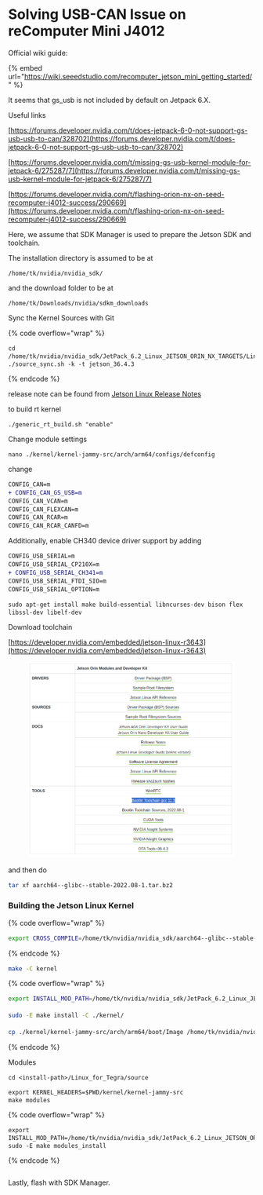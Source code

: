# Solving USB-CAN Issue on reComputer Mini J4012

Official wiki guide:

{% embed url="https://wiki.seeedstudio.com/recomputer_jetson_mini_getting_started/" %}



It seems that gs\_usb is not included by default on Jetpack 6.X.



Useful links

[https://forums.developer.nvidia.com/t/does-jetpack-6-0-not-support-gs-usb-usb-to-can/328702](https://forums.developer.nvidia.com/t/does-jetpack-6-0-not-support-gs-usb-usb-to-can/328702)

[https://forums.developer.nvidia.com/t/missing-gs-usb-kernel-module-for-jetpack-6/275287/7](https://forums.developer.nvidia.com/t/missing-gs-usb-kernel-module-for-jetpack-6/275287/7)

[https://forums.developer.nvidia.com/t/flashing-orion-nx-on-seed-recomputer-j4012-success/290669](https://forums.developer.nvidia.com/t/flashing-orion-nx-on-seed-recomputer-j4012-success/290669)





Here, we assume that SDK Manager is used to prepare the Jetson SDK and toolchain.

The installation directory is assumed to be at&#x20;

```
/home/tk/nvidia/nvidia_sdk/
```

and the download folder to be at

```
/home/tk/Downloads/nvidia/sdkm_downloads
```



Sync the Kernel Sources with Git

{% code overflow="wrap" %}
```
cd /home/tk/nvidia/nvidia_sdk/JetPack_6.2_Linux_JETSON_ORIN_NX_TARGETS/Linux_for_Tegra/source/
./source_sync.sh -k -t jetson_36.4.3

```
{% endcode %}



release note can be found from [Jetson Linux Release Notes](https://docs.nvidia.com/jetson/archives/r36.4.3/ReleaseNotes/Jetson_Linux_Release_Notes_r36.4.3.pdf)







to build rt kernel

```
./generic_rt_build.sh "enable"
```



Change module settings

```
nano ./kernel/kernel-jammy-src/arch/arm64/configs/defconfig
```

change

```diff
CONFIG_CAN=m
+ CONFIG_CAN_GS_USB=m
CONFIG_CAN_VCAN=m
CONFIG_CAN_FLEXCAN=m
CONFIG_CAN_RCAR=m
CONFIG_CAN_RCAR_CANFD=m
```





Additionally, enable CH340 device driver support by adding

```diff
CONFIG_USB_SERIAL=m
CONFIG_USB_SERIAL_CP210X=m
+ CONFIG_USB_SERIAL_CH341=m
CONFIG_USB_SERIAL_FTDI_SIO=m
CONFIG_USB_SERIAL_OPTION=m
```





```
sudo apt-get install make build-essential libncurses-dev bison flex libssl-dev libelf-dev
```





Download toolchain

[https://developer.nvidia.com/embedded/jetson-linux-r3643](https://developer.nvidia.com/embedded/jetson-linux-r3643)

<figure><img src="../../../.gitbook/assets/image.png" alt=""><figcaption></figcaption></figure>

and then do

```bash
tar xf aarch64--glibc--stable-2022.08-1.tar.bz2 
```



### Building the Jetson Linux Kernel

{% code overflow="wrap" %}
```bash
export CROSS_COMPILE=/home/tk/nvidia/nvidia_sdk/aarch64--glibc--stable-2022.08-1/bin/aarch64-buildroot-linux-gnu-
```
{% endcode %}



```bash
make -C kernel
```



{% code overflow="wrap" %}
```bash
export INSTALL_MOD_PATH=/home/tk/nvidia/nvidia_sdk/JetPack_6.2_Linux_JETSON_ORIN_NX_TARGETS/Linux_for_Tegra/rootfs

sudo -E make install -C ./kernel/

cp ./kernel/kernel-jammy-src/arch/arm64/boot/Image /home/tk/nvidia/nvidia_sdk/JetPack_6.2_Linux_JETSON_ORIN_NX_TARGETS/Linux_for_Tegra/kernel/Image
```
{% endcode %}





Modules

```
cd <install-path>/Linux_for_Tegra/source
```







```
export KERNEL_HEADERS=$PWD/kernel/kernel-jammy-src
make modules
```

{% code overflow="wrap" %}
```
export INSTALL_MOD_PATH=/home/tk/nvidia/nvidia_sdk/JetPack_6.2_Linux_JETSON_ORIN_NX_TARGETS/Linux_for_Tegra/rootfs/
sudo -E make modules_install
```
{% endcode %}

```
```



Lastly, flash with SDK Manager.









